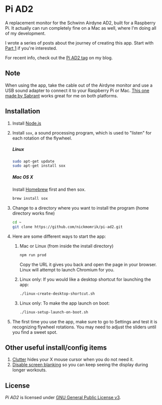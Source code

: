 # Pi AD2
A replacement monitor for the Schwinn Airdyne AD2, built for a Raspberry Pi. It actually can run completely fine on a Mac as well, where I'm doing all of my development.

I wrote a series of posts about the journey of creating this app. Start with [Part 1](https://nickmomrik.com/2016/11/25/building-a-better-interface-for-the-airdyne-ad2-with-a-raspberry-pi/) if you're interested.

For recent info, check out the [Pi AD2 tag](https://nickmomrik.com/tag/pi-ad2/) on my blog.

## Note
When using the app, take the cable out of the Airdyne monitor and use a USB sound adapter to connect it to your Raspberry Pi or Mac. [This one made by Sabrant](http://a.co/aTtDN68) works great for me on both platforms.

## Installation
1. Install [Node.js](https://nodejs.org/en/download/package-manager/)
1. Install `sox`, a sound processing program, which is used to "listen" for each rotation of the flywheel.
    ##### Linux
    ```bash
    sudo apt-get update
    sudo apt-get install sox
    ```
    ##### Mac OS X
    Install [Homebrew](http://brew.sh/) first and then sox.
    ```bash
    brew install sox
    ```
1. Change to a directory where you want to install the program (home directory works fine)

   ```bash
   cd ~
   git clone https://github.com/nickmomrik/pi-ad2.git
   ```
1. Here are some different ways to start the app:
    1. Mac or Linux (from inside the install directory)

        ```bash
        npm run prod
        ```
        Copy the URL it gives you back and open the page in your browser. Linux will attempt to launch Chromium for you.
    1. Linux only: If you would like a desktop shortcut for launching the app:
        ```bash
        ./linux-create-desktop-shortcut.sh
        ```
    1. Linux only: To make the app launch on boot:
        ```bash
        ./linux-setup-launch-on-boot.sh
        ```
1. The first time you use the app, make sure to go to Settings and test it is recognizing flywheel rotations. You may need to adjust the sliders until you find a sweet spot.

## Other useful install/config items

1. [Clutter](https://wiki.archlinux.org/index.php/Unclutter) hides your X mouse cursor when you do not need it.
1. [Disable screen blanking](https://www.raspberrypi.org/forums/viewtopic.php?f=91&t=57552) so you can keep seeing the display during longer workouts.

## License
*Pi AD2* is licensed under [GNU General Public License v3](./LICENSE.md).
